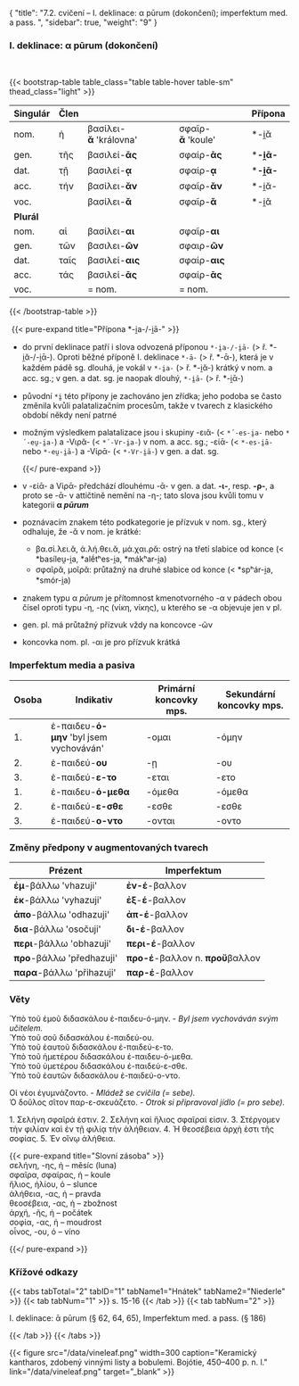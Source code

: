 {
"title": "7.2. cvičení – I. deklinace: α pūrum (dokončení); imperfektum med.   a pass. ",
    "sidebar": true,
    "weight": "9"
}

### I. deklinace: α pūrum (dokončení)

</br>

{{< bootstrap-table table_class="table table-hover table-sm" thead_class="light" >}}

| Singulár   | Člen |                          |                     | Přípona    |
| ---------- | ---- | ------------------------ | ------------------- | ---------- |
| nom.       | ἡ    | βασίλει-**ᾰ** 'královna' | σφαῖρ-**ᾰ** 'koule' | *-i̯ᾰ      |
| gen.       | τῆς  | βασιλεί-**ᾱς**           | σφαίρ-**ᾱς**        | ***-i̯ᾱ-** |
| dat.       | τῇ   | βασιλεί-__ᾳ__            | σφαίρ-**ᾳ**         | ***-i̯ᾱ-** |
| acc.       | τήν  | βασίλει-__ᾰν__           | σφαῖρ-**ᾰν**        | *-i̯ᾰ-     |
| voc.       |      | βασίλει-__ᾰ__            | σφαῖρ-**ᾰ**         | *-i̯ᾰ      |
| **Plurál** |      |                          |                     |            |
| nom.       | αἱ   | βασίλει-**αι**           | σφαῖρ-**αι**        |            |
| gen.       | τῶν  | βασιλει-**ῶν**           | σφαιρ-**ῶν**        |            |
| dat.       | ταῖς | βασιλεί-**αις**          | σφαίρ-**αις**       |            |
| acc.       | τάς  | βασιλεί-**ᾱς**           | σφαίρ-**ᾱς**        |            |
| voc.       |      | = nom.                   | = nom.              |            |

{{< /bootstrap-table >}}

​    {{< pure-expand title="Přípona *-i̯a-/-i̯ā-" >}} 

- do první deklinace patří i slova odvozená příponou `*-i̯a-/-i̯ā-` (> ř. *-i̯ᾰ-/-i̯ᾱ-). Oproti běžné příponě I. deklinace `*-ā-` (> ř. *-ᾱ-), která je v každém pádě sg. dlouhá, je vokál v `*-i̯a-` (> ř. *-i̯ᾰ-) krátký v nom. a acc. sg.; v gen. a dat. sg. je naopak dlouhý, `*-i̯ā-` (> ř. *-i̯ᾱ-) 

- původní `*i̯` této přípony je zachováno jen zřídka; jeho podoba se často změnila kvůli palatalizačním procesům, takže v tvarech z klasického období někdy není patrné

- možným výsledkem palatalizace jsou i skupiny -ειᾰ- (< `*´-es-i̯a-` nebo `*´-eu̯-i̯a-`) a -Vιρᾰ- (< `*´-Vr-i̯a-`) v nom. a acc. sg.; -είᾱ- (< `*-es-i̯ā-` nebo `*-eu̯-i̯ā-`) a -Vίρᾱ- (< `*-Vr-i̯ā-`) v gen. a dat. sg.   
  
  {{</ pure-expand >}}

- v -είᾱ- a Vίρᾱ- předchází dlouhému -ᾱ- v gen. a dat. **-ι-**, resp. **-ρ-**, a proto se -ᾱ- v attičtině nemění na -η-; tato slova jsou kvůli tomu v kategorii **α _pūrum_** 

- poznávacím znakem této podkategorie je přízvuk v nom. sg., který odhaluje, že -ᾰ v nom. je krátké: 
  
  - βα.σί.λει.ᾰ, ἀ.λή.θει.ᾰ, μά.χαι.ρᾰ: ostrý na třetí slabice od konce (< *basíleu̯-i̯a, *alḗtʰes-i̯a, *mákʰar-i̯a)
  - σφαῖρᾰ, μοῖρᾰ: průtažný na druhé slabice od konce (< *spʰár-i̯a, *smór-i̯a)

- znakem typu α *pūrum* je přítomnost kmenotvorného -α v pádech obou čísel oproti typu -η, -ης (νίκη, νίκης), u kterého se -α objevuje jen v pl.

- gen. pl. má průtažný přízvuk vždy na koncovce -ῶν

- koncovka nom. pl. -αι je pro přízvuk krátká 

### Imperfektum media a pasiva

| Osoba | Ιndikativ                                | Primární koncovky mps. | Sekundární koncovky mps. |
| ----- | ---------------------------------------- | ---------------------- | ------------------------ |
| 1.    | ἐ-παιδευ-**ό-μην** 'byl jsem vychováván' | -ομαι                  | -όμην                    |
| 2.    | ἐ-παιδεύ-**ου**                          | -ῃ                     | -ου                      |
| 3.    | ἐ-παιδεύ-**ε-το**                        | -εται                  | -ετο                     |
| 1.    | ἐ-παιδευ-**ό-μεθα**                      | -όμεθα                 | -όμεθα                   |
| 2.    | ἐ-παιδεύ-**ε-σθε**                       | -εσθε                  | -εσθε                    |
| 3.    | ἐ-παιδεύ-**ο-ντο**                       | -ονται                 | -οντο                    |

### Změny předpony v augmentovaných tvarech

| Prézent                    | Imperfektum                        |
| -------------------------- | ---------------------------------- |
| **ἐμ**-βάλλω 'vhazuji'     | **ἐν-έ**-βαλλον                    |
| **ἐκ**-βάλλω 'vyhazuji'    | **ἐξ**-**έ**-βαλλον                |
| **ἀπο**-βάλλω 'odhazuji'   | **ἀπ-έ**-βαλλον                    |
| **δια**-βάλλω 'osočuji'    | **δι-έ**-βαλλον                    |
| **περι**-βάλλω 'obhazuji'  | **περι-έ**-βαλλον                  |
| **προ**-βάλλω 'předhazuji' | **προ-έ**-βαλλον n. **προὔ**βαλλον |
| **παρα**-βάλλω 'přihazuji' | **παρ-έ**-βαλλον                   |

### Věty

Ὑπὸ τοῦ ἐμοῦ διδασκάλου ἐ-παιδευ-ό-μην. - *Byl jsem vychováván svým učitelem.*   
Ὑπὸ τοῦ σοῦ διδασκάλου ἐ-παιδεύ-ου.  
Ὑπὸ τοῦ ἑαυτοῦ διδασκάλου ἐ-παιδεύ-ε-το.  
Ὑπὸ τοῦ ἡμετέρου διδασκάλου ἐ-παιδευ-ό-μεθα.   
Ὑπὸ τοῦ ὑμετέρου διδασκάλου ἐ-παιδεύ-ε-σθε.  
Ὑπὸ τοῦ ἑαυτῶν διδασκάλου ἐ-παιδεύ-ο-ντο.     

Οἱ νέοι ἐγυμνάζοντο. - *Mládež se cvičila (= sebe).*  
Ὁ δοῦλος σῖτον παρ-ε-σκευάζετο. - *Otrok si připravoval jídlo (= pro sebe).*

1\. Σελήνη σφαῖρά ἐστιν. 2. Σελήνη καὶ ἥλιος σφαῖραί εἰσιν. 3\. Στέργομεν τὴν φιλίαν καὶ ἐν τῇ φιλίᾳ τὴν ἀλήθειαν. 4. Ἡ θεοσέβεια ἀρχὴ ἐστι τῆς σοφίας. 5. Ἐν οἴνῳ ἀλήθεια.  

{{< pure-expand title="Slovní zásoba" >}}      
σελήνη, -ης, ἡ – měsíc (luna)   
σφαῖρα, σφαίρας, ἡ – koule   
ἥλιος, ἡλίου, ὁ – slunce  
ἀλήθεια, -ας, ἡ – pravda  
θεοσέβεια, -ας, ἡ – zbožnost  
ἀρχή, -ῆς, ἡ – počátek  
σοφία, -ας, ἡ – moudrost  
οἶνος, -ου, ὁ – víno

{{</ pure-expand >}}

### Křížové odkazy

{{< tabs tabTotal="2" tabID="1" tabName1="Hnátek" tabName2="Niederle" >}}
{{< tab tabNum="1" >}}
s. 15-16
{{< /tab >}}
{{< tab tabNum="2" >}}

I. deklinace: ᾱ pūrum (§ 62, 64, 65), Imperfektum med. a pass. (§ 186)

{{< /tab >}}
{{< /tabs >}}

{{< figure src="/data/vineleaf.png" width=300 caption="Keramický kantharos, zdobený vinnými listy a bobulemi. Bojótie, 450–400 p. n. l." link="/data/vineleaf.png" target=”_blank” >}}